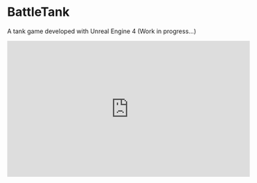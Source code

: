 # BattleTank

A tank game developed with Unreal Engine 4 (Work in progress...)

<iframe width="560" height="315" src="https://www.youtube.com/embed/VN1IBMi1TFo" frameborder="0" allow="accelerometer; autoplay; encrypted-media; gyroscope; picture-in-picture" allowfullscreen></iframe>


